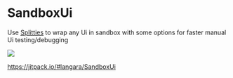 # SandboxUi

Use [Splitties](https://github.com/LouisCAD/Splitties) to wrap any Ui in sandbox with some options for faster manual Ui testing/debugging

[![](https://jitpack.io/v/langara/SandboxUi.svg)](https://jitpack.io/#langara/SandboxUi)

https://jitpack.io/#langara/SandboxUi
